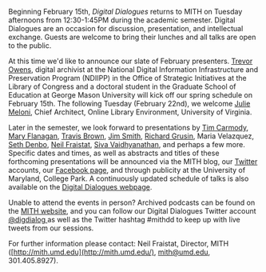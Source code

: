 Beginning February 15th, _Digital Dialogues_ returns to MITH on Tuesday afternoons from 12:30-1:45PM during the academic semester. Digital Dialogues are an occasion for discussion, presentation, and intellectual exchange. Guests are welcome to bring their lunches and all talks are open to the public.

At this time we'd like to announce our slate of February presenters. [Trevor Owens](http://www.trevorowens.org/), digital archivist at the National Digital Information Infrastructure and Preservation Program (NDIIPP) in the Office of Strategic Initiatives at the Library of Congress and a doctoral student in the Graduate School of Education at George Mason University will kick off our spring schedule on February 15th. The following Tuesday (February 22nd), we welcome [Julie Meloni](http://www.academicsandbox.com/), Chief Architect, Online Library Environment, University of Virginia.

Later in the semester, we look forward to presentations by [Tim Carmody](http://snarkmarket.com/author/tim), [Mary Flanagan](http://www.maryflanagan.com/), [Travis Brown](http://mith.umd.edu/people/person/travis-brown/), [Jim Smith](http://mith.umd.edu/people/person/james-smith), [Richard Grusin](http://www4.uwm.edu/c21/pages/about/staff/richard.html), Maria Velazquez, [Seth Denbo](http://mith.umd.edu/people/person/seth-denbo), [Neil Fraistat](http://mith.umd.edu/people/person/neil-fraistat), [Siva Vaidhyanathan](http://www.googlizationofeverything.com/), and perhaps a few more. Specific dates and times, as well as abstracts and titles of these forthcoming presentations will be announced via the MITH blog, our [Twitter](http://twitter.com/#!/umd_mith) accounts, our [Facebook page](http://www.facebook.com/pages/Maryland-Institute-for-Technology-in-the-Humanities/121630257870631?v=wall), and through publicity at the University of Maryland, College Park. A continuously updated schedule of talks is also available on the [Digital Dialogues webpage](http://mith.umd.edu/podcast/).

Unable to attend the events in person? Archived podcasts can be found on the [MITH website](http://mith.umd.edu/), and you can follow our Digital Dialogues Twitter account [@digdialog ](http://twitter.com/#!/digdialog)as well as the Twitter hashtag #mithdd to keep up with live tweets from our sessions.

For further information please contact: Neil Fraistat, Director, MITH ([http://mith.umd.edu](http://mith.umd.edu/), [mith@umd.edu](mailto:mith@umd.edu), 301.405.8927).